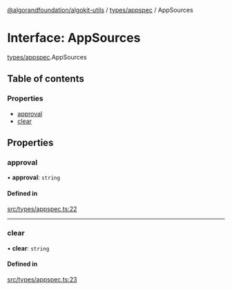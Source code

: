 [@algorandfoundation/algokit-utils](../README.md) / [types/appspec](../modules/types_appspec.md) / AppSources

# Interface: AppSources

[types/appspec](../modules/types_appspec.md).AppSources

## Table of contents

### Properties

- [approval](types_appspec.AppSources.md#approval)
- [clear](types_appspec.AppSources.md#clear)

## Properties

### approval

• **approval**: `string`

#### Defined in

[src/types/appspec.ts:22](https://github.com/algorandfoundation/algokit-utils-ts/blob/main/src/types/appspec.ts#L22)

___

### clear

• **clear**: `string`

#### Defined in

[src/types/appspec.ts:23](https://github.com/algorandfoundation/algokit-utils-ts/blob/main/src/types/appspec.ts#L23)
